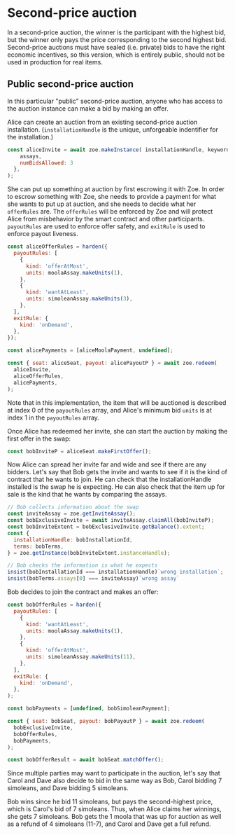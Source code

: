 # Second-price auction

<Zoe-Version/>

In a second-price auction, the winner is the participant with the
highest bid, but the winner only pays the price corresponding to the
second highest bid. Second-price auctions must have sealed (i.e.
private) bids to have the right economic incentives, so this version,
which is entirely public, should not be used in production for real
items.

## Public second-price auction

In this particular "public" second-price auction, anyone who has
access to the auction instance can make a bid by making an offer.

Alice can create an auction from an existing second-price auction
installation. (`installationHandle` is the unique, unforgeable
indentifier for the installation.)

```js
const aliceInvite = await zoe.makeInstance( installationHandle, keywords, {
    assays,
    numBidsAllowed: 3
  },
);
```

She can put up something at auction by first escrowing it with Zoe. In
order to escrow something with Zoe, she needs to provide a payment for
what she wants to put up at auction, and she needs to decide what her
`offerRules` are. The `offerRules` will be enforced by Zoe and will
protect Alice from misbehavior by the smart contract and other
participants. `payoutRules` are used to enforce offer safety, and
`exitRule` is used to enforce payout liveness.

```js
const aliceOfferRules = harden({
  payoutRules: [
    {
      kind: 'offerAtMost',
      units: moolaAssay.makeUnits(1),
    },
    {
      kind: 'wantAtLeast',
      units: simoleanAssay.makeUnits(3),
    },
  ],
  exitRule: {
    kind: 'onDemand',
  },
});

const alicePayments = [aliceMoolaPayment, undefined];

const { seat: aliceSeat, payout: alicePayoutP } = await zoe.redeem(
  aliceInvite,
  aliceOfferRules,
  alicePayments,
);
```
Note that in this implementation, the item that will be auctioned is
described at index 0 of the `payoutRules` array, and Alice's minimum
bid `units` is at index 1 in the `payoutRules` array.

Once Alice has redeemed her invite, she can start the auction by making the first offer in the swap:
```js
const bobInviteP = aliceSeat.makeFirstOffer();
```

Now Alice can spread her invite far and wide and see if
there are any bidders. Let's say that Bob gets the invite and
wants to see if it is the kind of contract that he wants to join. He
can check that the installationHandle installed is the swap he is expecting. He can also check that the item up for sale is the kind that he wants by comparing the assays.

```js
// Bob collects information about the swap
const inviteAssay = zoe.getInviteAssay();
const bobExclusiveInvite = await inviteAssay.claimAll(bobInviteP);
const bobInviteExtent = bobExclusiveInvite.getBalance().extent;
const {
  installationHandle: bobInstallationId,
  terms: bobTerms,
} = zoe.getInstance(bobInviteExtent.instanceHandle);

// Bob checks the information is what he expects
insist(bobInstallationId === installationHandle)`wrong installation`;
insist(bobTerms.assays[0] === inviteAssay)`wrong assay`
```

Bob decides to join the contract and
makes an offer:

```js
const bobOfferRules = harden({
  payoutRules: [
    {
      kind: 'wantAtLeast',
      units: moolaAssay.makeUnits(1),
    },
    {
      kind: 'offerAtMost',
      units: simoleanAssay.makeUnits(11),
    },
  ],
  exitRule: {
    kind: 'onDemand',
  },
);

const bobPayments = [undefined, bobSimoleanPayment];

const { seat: bobSeat, payout: bobPayoutP } = await zoe.redeem(
  bobExclusiveInvite,
  bobOfferRules,
  bobPayments,
);

const bobOfferResult = await bobSeat.matchOffer();
```

Since multiple parties may want to participate in the auction, let's say that Carol and Dave also decide to bid in the same way
as Bob, Carol bidding 7 simoleans, and Dave bidding 5 simoleans.

Bob wins since he bid 11 simoleans, but pays the second-highest price, which is Carol's bid of 7
simoleans. Thus, when Alice claims her winnings, she gets 7 simoleans.
Bob gets the 1 moola that was up for auction as well as a refund of 4
simoleans (11-7), and Carol and Dave get a full refund.
